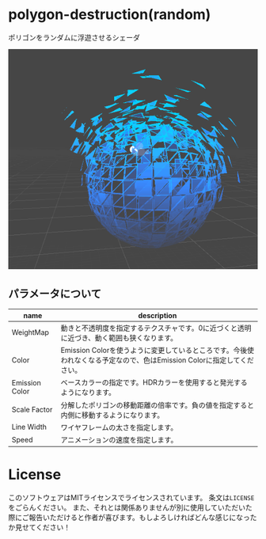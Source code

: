 # polygon-destruction(random)
ポリゴンをランダムに浮遊させるシェーダ

![example](https://raw.githubusercontent.com/haru2036/random-polygon-destruction-shader/main/img/example_sphere.gif)

## パラメータについて
|name|description|
|---|---|
|WeightMap|動きと不透明度を指定するテクスチャです。0に近づくと透明に近づき、動く範囲も狭くなります。|
|Color|Emission Colorを使うように変更しているところです。今後使われなくなる予定なので、色はEmission Colorに指定してください。|
|Emission Color|ベースカラーの指定です。HDRカラーを使用すると発光するようになります。|
|Scale Factor|分解したポリゴンの移動距離の倍率です。負の値を指定すると内側に移動するようになります。|
|Line Width|ワイヤフレームの太さを指定します。|
|Speed|アニメーションの速度を指定します。|

# License
このソフトウェアはMITライセンスでライセンスされています。 条文は`LICENSE`をごらんください。
また、それとは関係ありませんが別に使用していただいた際にご報告いただけると作者が喜びます。もしよろしければどんな感じになったか見せてください！
